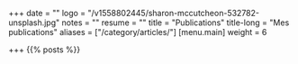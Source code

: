 +++
date = ""
logo = "/v1558802445/sharon-mccutcheon-532782-unsplash.jpg"
notes = ""
resume = ""
title = "Publications"
title-long = "Mes publications"
aliases = ["/category/articles/"]
[menu.main]
weight = 6

+++
{{% posts %}}